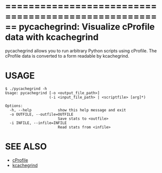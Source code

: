 ======================================================
pycachegrind: Visualize cProfile data with kcachegrind
======================================================

pycachegrind allows you to run arbitrary Python scripts
using cProfile.  The cProfile data is converted to a form
readable by kcachegrind.

USAGE
=====

    $ ./pycachegrind -h
    Usage: pycachegrind [-o <output_file_path>]
                        (-i <input_file_path> | <scriptfile> [arg]*)

    Options:
      -h, --help            show this help message and exit
      -o OUTFILE, --outfile=OUTFILE
                            Save stats to <outfile>
      -i INFILE, --infile=INFILE
                            Read stats from <infile>

SEE ALSO
========
* [cProfile](http://docs.python.org/library/profile.html)
* [kcachegrind](http://kcachegrind.sourceforge.net/)
